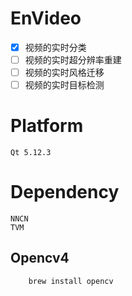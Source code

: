 # EnVideo
- [x] 视频的实时分类
- [ ] 视频的实时超分辨率重建
- [ ] 视频的实时风格迁移
- [ ] 视频的实时目标检测
# Platform
    Qt 5.12.3
# Dependency
    NNCN
    TVM
## Opencv4

```sh
    brew install opencv
```




